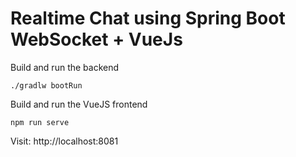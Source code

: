 # Realtime Chat using Spring Boot WebSocket + VueJs

Build and run the backend 

```shell
./gradlw bootRun
```

Build and run the VueJS frontend

```shell
npm run serve
```

Visit: http://localhost:8081